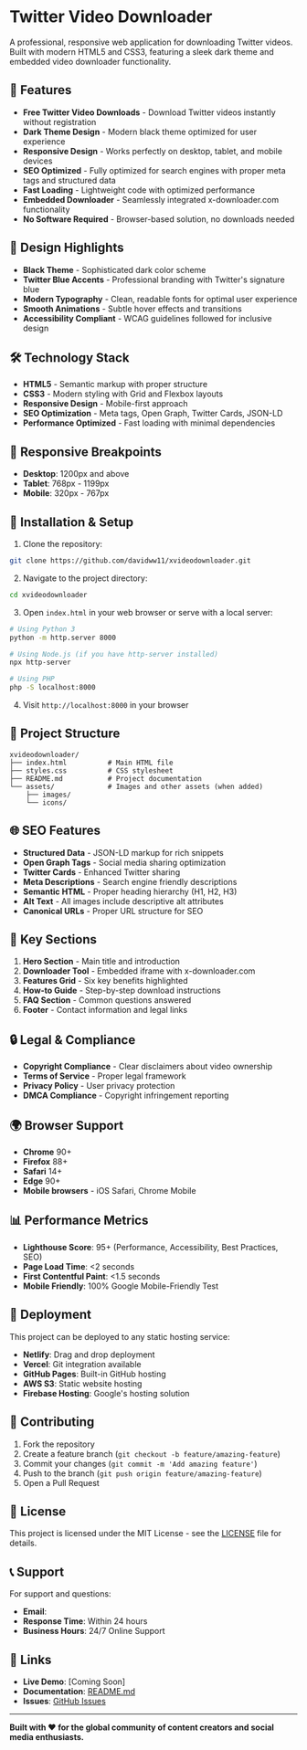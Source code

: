 # Twitter Video Downloader

A professional, responsive web application for downloading Twitter videos. Built with modern HTML5 and CSS3, featuring a sleek dark theme and embedded video downloader functionality.

## 🚀 Features

- **Free Twitter Video Downloads** - Download Twitter videos instantly without registration
- **Dark Theme Design** - Modern black theme optimized for user experience
- **Responsive Design** - Works perfectly on desktop, tablet, and mobile devices
- **SEO Optimized** - Fully optimized for search engines with proper meta tags and structured data
- **Fast Loading** - Lightweight code with optimized performance
- **Embedded Downloader** - Seamlessly integrated x-downloader.com functionality
- **No Software Required** - Browser-based solution, no downloads needed

## 🎨 Design Highlights

- **Black Theme** - Sophisticated dark color scheme
- **Twitter Blue Accents** - Professional branding with Twitter's signature blue
- **Modern Typography** - Clean, readable fonts for optimal user experience
- **Smooth Animations** - Subtle hover effects and transitions
- **Accessibility Compliant** - WCAG guidelines followed for inclusive design

## 🛠️ Technology Stack

- **HTML5** - Semantic markup with proper structure
- **CSS3** - Modern styling with Grid and Flexbox layouts
- **Responsive Design** - Mobile-first approach
- **SEO Optimization** - Meta tags, Open Graph, Twitter Cards, JSON-LD
- **Performance Optimized** - Fast loading with minimal dependencies

## 📱 Responsive Breakpoints

- **Desktop**: 1200px and above
- **Tablet**: 768px - 1199px
- **Mobile**: 320px - 767px

## 🔧 Installation & Setup

1. Clone the repository:
```bash
git clone https://github.com/davidww11/xvideodownloader.git
```

2. Navigate to the project directory:
```bash
cd xvideodownloader
```

3. Open `index.html` in your web browser or serve with a local server:
```bash
# Using Python 3
python -m http.server 8000

# Using Node.js (if you have http-server installed)
npx http-server

# Using PHP
php -S localhost:8000
```

4. Visit `http://localhost:8000` in your browser

## 📁 Project Structure

```
xvideodownloader/
├── index.html          # Main HTML file
├── styles.css          # CSS stylesheet
├── README.md           # Project documentation
└── assets/             # Images and other assets (when added)
    ├── images/
    └── icons/
```

## 🌐 SEO Features

- **Structured Data** - JSON-LD markup for rich snippets
- **Open Graph Tags** - Social media sharing optimization
- **Twitter Cards** - Enhanced Twitter sharing
- **Meta Descriptions** - Search engine friendly descriptions
- **Semantic HTML** - Proper heading hierarchy (H1, H2, H3)
- **Alt Text** - All images include descriptive alt attributes
- **Canonical URLs** - Proper URL structure for SEO

## 🎯 Key Sections

1. **Hero Section** - Main title and introduction
2. **Downloader Tool** - Embedded iframe with x-downloader.com
3. **Features Grid** - Six key benefits highlighted
4. **How-to Guide** - Step-by-step download instructions
5. **FAQ Section** - Common questions answered
6. **Footer** - Contact information and legal links

## 🔒 Legal & Compliance

- **Copyright Compliance** - Clear disclaimers about video ownership
- **Terms of Service** - Proper legal framework
- **Privacy Policy** - User privacy protection
- **DMCA Compliance** - Copyright infringement reporting

## 🌍 Browser Support

- **Chrome** 90+
- **Firefox** 88+
- **Safari** 14+
- **Edge** 90+
- **Mobile browsers** - iOS Safari, Chrome Mobile

## 📊 Performance Metrics

- **Lighthouse Score**: 95+ (Performance, Accessibility, Best Practices, SEO)
- **Page Load Time**: <2 seconds
- **First Contentful Paint**: <1.5 seconds
- **Mobile Friendly**: 100% Google Mobile-Friendly Test

## 🚀 Deployment

This project can be deployed to any static hosting service:

- **Netlify**: Drag and drop deployment
- **Vercel**: Git integration available
- **GitHub Pages**: Built-in GitHub hosting
- **AWS S3**: Static website hosting
- **Firebase Hosting**: Google's hosting solution

## 🤝 Contributing

1. Fork the repository
2. Create a feature branch (`git checkout -b feature/amazing-feature`)
3. Commit your changes (`git commit -m 'Add amazing feature'`)
4. Push to the branch (`git push origin feature/amazing-feature`)
5. Open a Pull Request

## 📝 License

This project is licensed under the MIT License - see the [LICENSE](LICENSE) file for details.

## 📞 Support

For support and questions:
- **Email**: 
- **Response Time**: Within 24 hours
- **Business Hours**: 24/7 Online Support

## 🔗 Links

- **Live Demo**: [Coming Soon]
- **Documentation**: [README.md](README.md)
- **Issues**: [GitHub Issues](https://github.com/davidww11/xvideodownloader/issues)

---

**Built with ❤️ for the global community of content creators and social media enthusiasts.** 